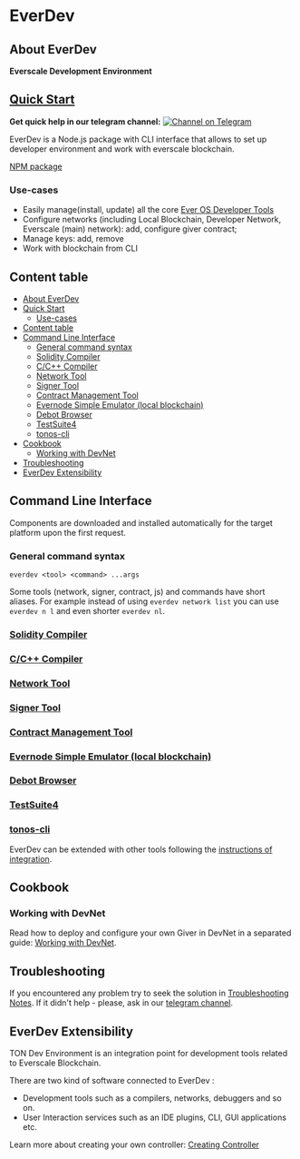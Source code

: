 # EverDev

## About EverDev

**Everscale Development Environment**

## [Quick Start](docs/guides/quick-start.md)

**Get quick help in our telegram channel:** [![Channel on Telegram](https://img.shields.io/badge/chat-on%20telegram-9cf.svg)](https://t.me/ever\_sdk)

EverDev is a Node.js package with CLI interface that allows to set up developer environment and work with everscale blockchain.

[NPM package](https://www.npmjs.com/package/everdev)

### Use-cases

* Easily manage(install, update) all the core [Ever OS Developer Tools](https://everos.dev)
* Configure networks (including Local Blockchain, Developer Network, Everscale (main) network): add, configure giver contract;
* Manage keys: add, remove
* Work with blockchain from CLI

## Content table

* [About EverDev](./#about-everdev)
* [Quick Start](./#quick-start)
  * [Use-cases](./#use-cases)
* [Content table](./#content-table)
* [Command Line Interface](./#command-line-interface)
  * [General command syntax](./#general-command-syntax)
  * [Solidity Compiler](./#solidity-compiler)
  * [C/C++ Compiler](./#cc-compiler)
  * [Network Tool](./#network-tool)
  * [Signer Tool](./#signer-tool)
  * [Contract Management Tool](./#contract-management-tool)
  * [Evernode Simple Emulator (local blockchain)](./#evernode-simple-emulator-local-blockchain)
  * [Debot Browser](./#debot-browser)
  * [TestSuite4](./#testsuite4)
  * [tonos-cli](./#tonos-cli)
* [Cookbook](./#cookbook)
  * [Working with DevNet](./#working-with-devnet)
* [Troubleshooting](./#troubleshooting)
* [EverDev Extensibility](./#everdev-extensibility)

## Command Line Interface

Components are downloaded and installed automatically for the target platform upon the first request.

### General command syntax

```shell
everdev <tool> <command> ...args
```

Some tools (network, signer, contract, js) and commands have short aliases. For example instead of using `everdev network list` you can use `everdev n l` and even shorter `everdev nl`.

### [Solidity Compiler](docs/command-line-interface/solidity.md)

### [C/C++ Compiler](docs/command-line-interface/c.md)

### [Network Tool](docs/command-line-interface/network-tool.md)

### [Signer Tool](docs/command-line-interface/signer-tool.md)

### [Contract Management Tool](docs/command-line-interface/contract-management.md)

### [Evernode Simple Emulator (local blockchain)](docs/command-line-interface/evernode-platform-startup-edition-se.md)

### [Debot Browser](docs/command-line-interface/debrowser.md)

### [TestSuite4](docs/command-line-interface/testsuite4.md)

### [tonos-cli](https://github.com/tonlabs/tonos-cli)

EverDev can be extended with other tools following the [instructions of integration](./#everdev-extensibility).

## Cookbook

### Working with DevNet

Read how to deploy and configure your own Giver in DevNet in a separated guide: [Working with DevNet](docs/guides/work-with-devnet.md).

## Troubleshooting

If you encountered any problem try to seek the solution in [Troubleshooting Notes](docs/troubleshooting.md). If it didn't help - please, ask in our [telegram channel](https://t.me/ever\_sdk).

## EverDev Extensibility

TON Dev Environment is an integration point for development tools related to Everscale Blockchain.

There are two kind of software connected to EverDev :

* Development tools such as a compilers, networks, debuggers and so on.
* User Interaction services such as an IDE plugins, CLI, GUI applications etc.

Learn more about creating your own controller: [Creating Controller](docs/guides/creating-controller.md)

